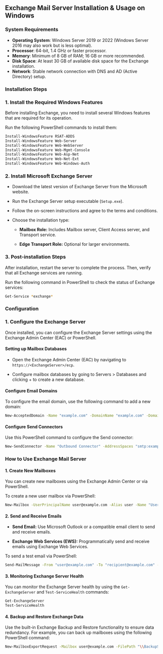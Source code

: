 ## Exchange Mail Server Installation & Usage on Windows

### **System Requirements**

- **Operating System**: Windows Server 2019 or 2022 (Windows Server 2016 may also work but is less optimal).
- **Processor**: 64-bit, 1.4 GHz or faster processor.
- **Memory**: Minimum of 8 GB of RAM; 16 GB or more recommended.
- **Disk Space**: At least 30 GB of available disk space for the Exchange installation.
- **Network**: Stable network connection with DNS and AD (Active Directory) setup.



### **Installation Steps**

### **1. Install the Required Windows Features**
Before installing Exchange, you need to install several Windows features that are required for its operation.

Run the following PowerShell commands to install them:

```powershell
Install-WindowsFeature RSAT-ADDS
Install-WindowsFeature Web-Server
Install-WindowsFeature Web-WebServer
Install-WindowsFeature Web-Mgmt-Console
Install-WindowsFeature Web-Asp-Net
Install-WindowsFeature Web-Net-Ext
Install-WindowsFeature Web-Windows-Auth
```

### **2. Install Microsoft Exchange Server**

- Download the latest version of Exchange Server from the Microsoft website.
- Run the Exchange Server setup executable (`Setup.exe`).
- Follow the on-screen instructions and agree to the terms and conditions.
- Choose the installation type:

    - **Mailbox Role:** Includes Mailbox server, Client Access server, and Transport service.

    - **Edge Transport Role:** Optional for larger environments.

### **3. Post-installation Steps**
After installation, restart the server to complete the process. Then, verify that all Exchange services are running.

Run the following command in PowerShell to check the status of Exchange services:
```sh
Get-Service *exchange*
```


### **Configuration**

### **1. Configure the Exchange Server**
Once installed, you can configure the Exchange Server settings using the Exchange Admin Center (EAC) or PowerShell.

#### Setting up Mailbox Databases

- Open the Exchange Admin Center (EAC) by navigating to `https://<ExchangeServer>/ecp`.

- Configure mailbox databases by going to Servers > Databases and clicking + to create a new database.


#### Configure Email Domains
To configure the email domain, use the following command to add a new domain:

```sh
New-AcceptedDomain -Name "example.com" -DomainName "example.com" -DomainType Authoritative
```

#### Configure Send Connectors
Use this PowerShell command to configure the Send connector:

```sh
New-SendConnector -Name "Outbound Connector" -AddressSpaces "smtp:example.com" -SourceTransportServers "ExchangeServer1"
```


### **How to Use Exchange Mail Server**

#### **1. Create New Mailboxes**
You can create new mailboxes using the Exchange Admin Center or via PowerShell.

To create a new user mailbox via PowerShell:
```sh
New-Mailbox -UserPrincipalName user@example.com -Alias user -Name "User Name" -FirstName "User" -LastName "Name" -Database "Mailbox Database 1"
```

#### **2. Send and Receive Emails**
- **Send Email:** Use Microsoft Outlook or a compatible email client to send and receive emails.

- **Exchange Web Services (EWS):** Programmatically send and receive emails using Exchange Web Services.

To send a test email via PowerShell:
```sh
Send-MailMessage -From "user@example.com" -To "recipient@example.com" -Subject "Test Email" -Body "This is a test email" -SmtpServer "exchange.example.com"
```

#### **3. Monitoring Exchange Server Health**
You can monitor the Exchange Server health by using the `Get-ExchangeServer` and `Test-ServiceHealth` commands:
```sh
Get-ExchangeServer
Test-ServiceHealth
```

#### **4. Backup and Restore Exchange Data**
Use the built-in Exchange Backup and Restore functionality to ensure data redundancy. For example, you can back up mailboxes using the following PowerShell command:
```sh
New-MailboxExportRequest -Mailbox user@example.com -FilePath "\\BackupServer\MailboxBackups\user.pst"
```

